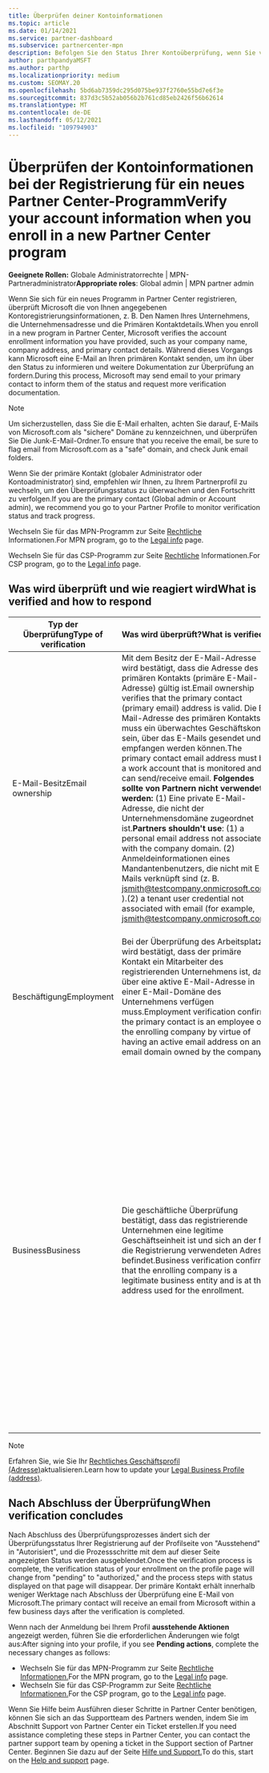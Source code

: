```yaml
---
title: Überprüfen deiner Kontoinformationen
ms.topic: article
ms.date: 01/14/2021
ms.service: partner-dashboard
ms.subservice: partnercenter-mpn
description: Befolgen Sie den Status Ihrer Kontoüberprüfung, wenn Sie versuchen, sich für ein neues Partner Center registrieren. Erfahren Sie, wie Sie bei Bedarf zusätzliche Informationen zur Verfügung stellen.
author: parthpandyaMSFT
ms.author: parthp
ms.localizationpriority: medium
ms.custom: SEOMAY.20
ms.openlocfilehash: 5bd6ab7359dc295d075be937f2760e55bd7e6f3e
ms.sourcegitcommit: 837d3c5b52ab056b2b761cd85eb2426f56b62614
ms.translationtype: MT
ms.contentlocale: de-DE
ms.lasthandoff: 05/12/2021
ms.locfileid: "109794903"
---
```

# <a name="verify-your-account-information-when-you-enroll-in-a-new-partner-center-program"></a><span data-ttu-id="8d3f2-104">Überprüfen der Kontoinformationen bei der Registrierung für ein neues Partner Center-Programm</span><span class="sxs-lookup"><span data-stu-id="8d3f2-104">Verify your account information when you enroll in a new Partner Center program</span></span>

<span data-ttu-id="8d3f2-105">**Geeignete Rollen:** Globale Administratorrechte | MPN-Partneradministrator</span><span class="sxs-lookup"><span data-stu-id="8d3f2-105">**Appropriate roles**: Global admin | MPN partner admin</span></span>

<span data-ttu-id="8d3f2-106">Wenn Sie sich für ein neues Programm in Partner Center registrieren, überprüft Microsoft die von Ihnen angegebenen Kontoregistrierungsinformationen, z. B. Den Namen Ihres Unternehmens, die Unternehmensadresse und die Primären Kontaktdetails.</span><span class="sxs-lookup"><span data-stu-id="8d3f2-106">When you enroll in a new program in Partner Center, Microsoft verifies the account enrollment information you have provided, such as your company name, company address, and primary contact details.</span></span> <span data-ttu-id="8d3f2-107">Während dieses Vorgangs kann Microsoft eine E-Mail an Ihren primären Kontakt senden, um ihn über den Status zu informieren und weitere Dokumentation zur Überprüfung an fordern.</span><span class="sxs-lookup"><span data-stu-id="8d3f2-107">During this process, Microsoft may send email to your primary contact to inform them of the status and request more verification documentation.</span></span>

>[!NOTE]
><span data-ttu-id="8d3f2-108">Um sicherzustellen, dass Sie die E-Mail erhalten, achten Sie darauf, E-Mails von Microsoft.com als "sichere" Domäne zu kennzeichnen, und überprüfen Sie Die Junk-E-Mail-Ordner.</span><span class="sxs-lookup"><span data-stu-id="8d3f2-108">To ensure that you receive the email, be sure to flag email from Microsoft.com as a "safe" domain, and check Junk email folders.</span></span>

<span data-ttu-id="8d3f2-109">Wenn Sie der primäre Kontakt (globaler Administrator oder Kontoadministrator) sind, empfehlen wir Ihnen, zu Ihrem Partnerprofil zu wechseln, um den Überprüfungsstatus zu überwachen und den Fortschritt zu verfolgen.</span><span class="sxs-lookup"><span data-stu-id="8d3f2-109">If you are the primary contact (Global admin or Account admin), we recommend you go to your Partner Profile to monitor verification status and track progress.</span></span>

<span data-ttu-id="8d3f2-110">Wechseln Sie für das MPN-Programm zur Seite [Rechtliche](https://partner.microsoft.com/pcv/accountsettings/connectedpartnerprofile) Informationen.</span><span class="sxs-lookup"><span data-stu-id="8d3f2-110">For MPN program, go to the [Legal info](https://partner.microsoft.com/pcv/accountsettings/connectedpartnerprofile) page.</span></span>

<span data-ttu-id="8d3f2-111">Wechseln Sie für das CSP-Programm zur Seite [Rechtliche](https://partner.microsoft.com/pcv/accountsettings/partnerprofile) Informationen.</span><span class="sxs-lookup"><span data-stu-id="8d3f2-111">For CSP program, go to the [Legal info](https://partner.microsoft.com/pcv/accountsettings/partnerprofile) page.</span></span>


## <a name="what-is-verified-and-how-to-respond"></a><span data-ttu-id="8d3f2-112">Was wird überprüft und wie reagiert wird</span><span class="sxs-lookup"><span data-stu-id="8d3f2-112">What is verified and how to respond</span></span>

|<span data-ttu-id="8d3f2-113">**Typ der Überprüfung**</span><span class="sxs-lookup"><span data-stu-id="8d3f2-113">**Type of verification**</span></span>   |<span data-ttu-id="8d3f2-114">**Was wird überprüft?**</span><span class="sxs-lookup"><span data-stu-id="8d3f2-114">**What is verified**</span></span>   |<span data-ttu-id="8d3f2-115">**Was ist zu tun, wenn es abgelehnt wird?**</span><span class="sxs-lookup"><span data-stu-id="8d3f2-115">**What to do if rejected**</span></span>   |
|----------------------------|:-----------------------------------|:--------------------------------------|
|<span data-ttu-id="8d3f2-116">E-Mail-Besitz</span><span class="sxs-lookup"><span data-stu-id="8d3f2-116">Email ownership</span></span>   |<span data-ttu-id="8d3f2-117">Mit dem Besitz der E-Mail-Adresse wird bestätigt, dass die Adresse des primären Kontakts (primäre E-Mail-Adresse) gültig ist.</span><span class="sxs-lookup"><span data-stu-id="8d3f2-117">Email ownership verifies that the primary contact (primary email) address is valid.</span></span> <span data-ttu-id="8d3f2-118">Die E-Mail-Adresse des primären Kontakts muss ein überwachtes Geschäftskonto sein, über das E-Mails gesendet und empfangen werden können.</span><span class="sxs-lookup"><span data-stu-id="8d3f2-118">The primary contact email address must be a work account that is monitored and can send/receive email.</span></span> <span data-ttu-id="8d3f2-119">**Folgendes sollte von Partnern nicht verwendet werden:** (1) Eine private E-Mail-Adresse, die nicht der Unternehmensdomäne zugeordnet ist.</span><span class="sxs-lookup"><span data-stu-id="8d3f2-119">**Partners shouldn't use**: (1) a personal email address not associated with the company domain.</span></span> <span data-ttu-id="8d3f2-120">(2) Anmeldeinformationen eines Mandantenbenutzers, die nicht mit E-Mails verknüpft sind (z. B. jsmith@testcompany.onmicrosoft.com ).</span><span class="sxs-lookup"><span data-stu-id="8d3f2-120">(2) a tenant user credential not associated with email (for example, jsmith@testcompany.onmicrosoft.com).</span></span>  |<span data-ttu-id="8d3f2-121">Wenn Sie die E-Mail-Nachricht zur Überprüfung des E-Mail-Besitzes nicht innerhalb eines Geschäftstags erhalten, können Sie die erneute Benachrichtigung über die folgenden Links anfordern: für [MPN,](https://partner.microsoft.com/pcv/accountsettings/connectedpartnerprofile)für [CSP](https://partner.microsoft.com/pcv/accountsettings/partnerprofile).</span><span class="sxs-lookup"><span data-stu-id="8d3f2-121">If you don't receive the email ownership verification email message within one business day, you can request we resend using the following links: for [MPN](https://partner.microsoft.com/pcv/accountsettings/connectedpartnerprofile), for [CSP](https://partner.microsoft.com/pcv/accountsettings/partnerprofile).</span></span> <span data-ttu-id="8d3f2-122">Wählen Sie auf der Profilseite den Link "Überprüfungs-E-Mail erneut senden" aus, damit Microsoft die E-Mail erneut an Sie senden kann.</span><span class="sxs-lookup"><span data-stu-id="8d3f2-122">In the profile page, select the "Resend verification email" link for Microsoft to resend the email to you.</span></span> <span data-ttu-id="8d3f2-123">Um den Empfang der E-Mail sicherzustellen, sollten Sie E-Mails von „microsoft.com“ als „Sicher“ kennzeichnen und auch in Ihren Ordnern für Junk-E-Mails nachsehen.</span><span class="sxs-lookup"><span data-stu-id="8d3f2-123">To ensure that the email is received, be sure to flag email from Microsoft.com as a "safe" domain, and check Junk email folders.</span></span>|
|<span data-ttu-id="8d3f2-124">Beschäftigung</span><span class="sxs-lookup"><span data-stu-id="8d3f2-124">Employment</span></span> |<span data-ttu-id="8d3f2-125">Bei der Überprüfung des Arbeitsplatzes wird bestätigt, dass der primäre Kontakt ein Mitarbeiter des registrierenden Unternehmens ist, da er über eine aktive E-Mail-Adresse in einer E-Mail-Domäne des Unternehmens verfügen muss.</span><span class="sxs-lookup"><span data-stu-id="8d3f2-125">Employment verification confirms the primary contact is an employee of the enrolling company by virtue of having an active email address on an email domain owned by the company.</span></span>|<span data-ttu-id="8d3f2-126">Wenn die Überprüfung des Arbeitsplatzes abgelehnt wird, muss der primäre Kontakt (normalerweise Ihr globaler Oder Kontoadministrator) eine Dokumentation bereitstellen, die bestätigt, dass die E-Mail-Domäne des Kontakts im Besitz des Arbeitgebers ist.</span><span class="sxs-lookup"><span data-stu-id="8d3f2-126">If employment verification is rejected, the primary contact (normally your Global or Account Admin) will need to provide documentation confirming the contact's email domain is under the ownership of their employer.</span></span> <span data-ttu-id="8d3f2-127">[Erstellen Sie ein Supportticket.](https://partner.microsoft.com/dashboard/support/csp/servicerequests/create?stage=2&topicid=c34a5c81-a111-476d-11a4-81c808c37a6b)</span><span class="sxs-lookup"><span data-stu-id="8d3f2-127">[Create a Support ticket](https://partner.microsoft.com/dashboard/support/csp/servicerequests/create?stage=2&topicid=c34a5c81-a111-476d-11a4-81c808c37a6b).</span></span>|
|<span data-ttu-id="8d3f2-128">Business</span><span class="sxs-lookup"><span data-stu-id="8d3f2-128">Business</span></span>   | <span data-ttu-id="8d3f2-129">Die geschäftliche Überprüfung bestätigt, dass das registrierende Unternehmen eine legitime Geschäftseinheit ist und sich an der für die Registrierung verwendeten Adresse befindet.</span><span class="sxs-lookup"><span data-stu-id="8d3f2-129">Business verification confirms that the enrolling company is a legitimate business entity and is at the address used for the enrollment.</span></span>|<span data-ttu-id="8d3f2-130">Vergewissern Sie sich, dass der Firmenname und die Adresse in Ihrem [Rechtsgeschäftsprofil](https://partner.microsoft.com/pcv/accountsettings/connectedpartnerprofile) frei von Rechtschreibfehlern und Abkürzungen sind, und stimmen Sie genau mit Den offiziellen Unternehmensregistrierungsdatensätzen überein.</span><span class="sxs-lookup"><span data-stu-id="8d3f2-130">Confirm that the company name and address in your [Legal business profile](https://partner.microsoft.com/pcv/accountsettings/connectedpartnerprofile) are free of spelling errors and abbreviations and match your formal company business registration records exactly.</span></span> <span data-ttu-id="8d3f2-131">Der Hauptansprechperson (normalerweise Ihr globaler Administrator oder Kontoadministrator) wird aufgefordert, offizielle Dokumente wie z. B. ein Zertifikat für die Unternehmensregistrierung, eine Steuerregistrierung oder einen Beleg aus dem Land oder der Niederlassung des Unternehmens bereitzustellen, um zu bestätigen, dass das Unternehmen berechtigt ist, unter diesem Entitätsnamen Geschäfte zu tätigen, und sich an der Registrierungsadresse befindet.</span><span class="sxs-lookup"><span data-stu-id="8d3f2-131">The primary contact (normally your Global or Account admin) will be asked to provide official documentation, such as a business registration or tax registration certificate or receipt, from the company's home country or municipality confirming that the company is authorized to do business under that entity name and is located at the enrollment address.</span></span> [<span data-ttu-id="8d3f2-132">Erstellen eines Supporttickets</span><span class="sxs-lookup"><span data-stu-id="8d3f2-132">Create a Support ticket</span></span>](https://partner.microsoft.com/dashboard/support/csp/servicerequests/create?stage=2&topicid=52ac28f3-d58f-99d9-9846-3df5a6477c54)|

>[!NOTE]
><span data-ttu-id="8d3f2-133">Erfahren Sie, wie Sie Ihr [Rechtliches Geschäftsprofil (Adresse)](update-your-partner-profile.md)aktualisieren.</span><span class="sxs-lookup"><span data-stu-id="8d3f2-133">Learn how to update your [Legal Business Profile (address)](update-your-partner-profile.md).</span></span>

## <a name="when-verification-concludes"></a><span data-ttu-id="8d3f2-134">Nach Abschluss der Überprüfung</span><span class="sxs-lookup"><span data-stu-id="8d3f2-134">When verification concludes</span></span>

<span data-ttu-id="8d3f2-135">Nach Abschluss des Überprüfungsprozesses ändert sich der Überprüfungsstatus Ihrer Registrierung auf der Profilseite von "Ausstehend" in "Autorisiert", und die Prozessschritte mit dem auf dieser Seite angezeigten Status werden ausgeblendet.</span><span class="sxs-lookup"><span data-stu-id="8d3f2-135">Once the verification process is complete, the verification status of your enrollment on the profile page will change from "pending" to "authorized," and the process steps with status displayed on that page will disappear.</span></span>
<span data-ttu-id="8d3f2-136">Der primäre Kontakt erhält innerhalb weniger Werktage nach Abschluss der Überprüfung eine E-Mail von Microsoft.</span><span class="sxs-lookup"><span data-stu-id="8d3f2-136">The primary contact will receive an email from Microsoft within a few business days after the verification is completed.</span></span> 

<span data-ttu-id="8d3f2-137">Wenn nach der Anmeldung bei Ihrem Profil **ausstehende Aktionen** angezeigt werden, führen Sie die erforderlichen Änderungen wie folgt aus:</span><span class="sxs-lookup"><span data-stu-id="8d3f2-137">After signing into your profile, if you see **Pending actions**, complete the necessary changes as follows:</span></span>

- <span data-ttu-id="8d3f2-138">Wechseln Sie für das MPN-Programm zur Seite [Rechtliche Informationen.](https://partner.microsoft.com/pcv/accountsettings/connectedpartnerprofile)</span><span class="sxs-lookup"><span data-stu-id="8d3f2-138">For the MPN program, go to the [Legal info](https://partner.microsoft.com/pcv/accountsettings/connectedpartnerprofile) page.</span></span>  
- <span data-ttu-id="8d3f2-139">Wechseln Sie für das CSP-Programm zur Seite [Rechtliche Informationen.](https://partner.microsoft.com/pcv/accountsettings/partnerprofile)</span><span class="sxs-lookup"><span data-stu-id="8d3f2-139">For the CSP program, go to the [Legal info](https://partner.microsoft.com/pcv/accountsettings/partnerprofile) page.</span></span>

<span data-ttu-id="8d3f2-140">Wenn Sie Hilfe beim Ausführen dieser Schritte in Partner Center benötigen, können Sie sich an das Supportteam des Partners wenden, indem Sie im Abschnitt Support von Partner Center ein Ticket erstellen.</span><span class="sxs-lookup"><span data-stu-id="8d3f2-140">If you need assistance completing these steps in Partner Center, you can contact the partner support team by opening a ticket in the Support section of Partner Center.</span></span> <span data-ttu-id="8d3f2-141">Beginnen Sie dazu auf der Seite [Hilfe und Support.](https://partner.microsoft.com/dashboard/support/servicerequests/create?stage=2&topicid=21655de7-7dbb-4927-33a2-f60f45feadf3)</span><span class="sxs-lookup"><span data-stu-id="8d3f2-141">To do this, start on the [Help and support](https://partner.microsoft.com/dashboard/support/servicerequests/create?stage=2&topicid=21655de7-7dbb-4927-33a2-f60f45feadf3) page.</span></span>
